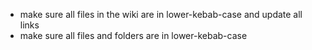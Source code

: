 - make sure all files in the wiki are in lower-kebab-case and update all links
- make sure all files and folders are in lower-kebab-case
